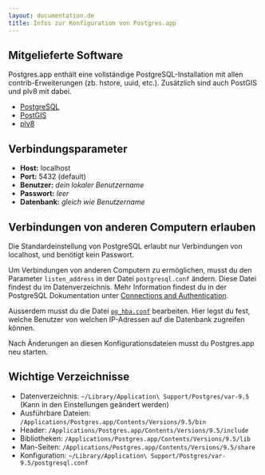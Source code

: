 ```yaml
---
layout: documentation.de
title: Infos zur Konfiguration von Postgres.app
---
```


## Mitgelieferte Software

Postgres.app enthält eine vollständige PostgreSQL-Installation mit allen contrib-Erweiterungen (zb. hstore, uuid, etc.).
Zusätzlich sind auch PostGIS und plv8 mit dabei.

- [PostgreSQL](http://www.postgresql.org/)
- [PostGIS](http://postgis.refractions.net/)
- [plv8](http://code.google.com/p/plv8js/wiki/PLV8)

## Verbindungsparameter
- **Host:** localhost
- **Port:** 5432 (default)
- **Benutzer:** *dein lokaler Benutzername*
- **Passwort:** *leer*
- **Datenbank:** *gleich wie Benutzername*

## Verbindungen von anderen Computern erlauben

Die Standardeinstellung von PostgreSQL erlaubt nur Verbindungen von localhost, und benötigt kein Passwort.

Um Verbindungen von anderen Computern zu ermöglichen, musst du den Parameter `listen_address`
in der Datei `postgresql.conf` ändern. Diese Datei findest du im Datenverzeichnis.
Mehr Information findest du in der PostgreSQL Dokumentation unter
[Connections and Authentication](http://www.postgresql.org/docs/current/static/runtime-config-connection.html).

Ausserdem musst du die Datei [`pg_hba.conf`](http://www.postgresql.org/docs/current/static/auth-pg-hba-conf.html) bearbeiten.
Hier legst du fest, welche Benutzer von welchen IP-Adressen auf die Datenbank zugreifen können.

Nach Änderungen an diesen Konfigurationsdateien musst du Postgres.app neu starten.

## Wichtige Verzeichnisse

- Datenverzeichnis: `~/Library/Application\ Support/Postgres/var-9.5` (Kann in den Einstellungen geändert werden)
- Ausführbare Dateien: `/Applications/Postgres.app/Contents/Versions/9.5/bin`
- Header: `/Applications/Postgres.app/Contents/Versions/9.5/include`
- Bibliotheken: `/Applications/Postgres.app/Contents/Versions/9.5/lib`
- Man-Seiten: `/Applications/Postgres.app/Contents/Versions/9.5/share`
- Konfiguration: `~/Library/Application\ Support/Postgres/var-9.5/postgresql.conf`

